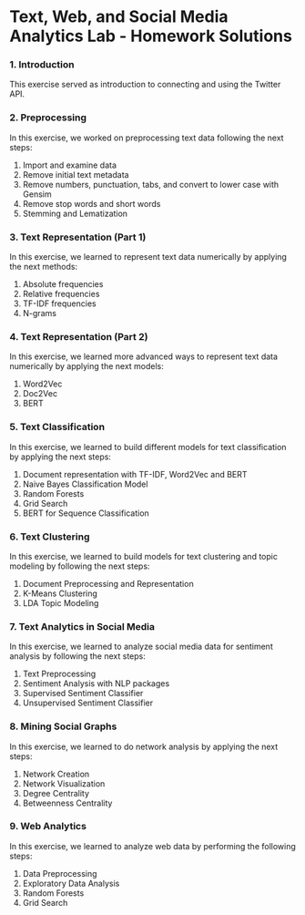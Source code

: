# Text, Web, and Social Media Analytics Lab - Homework Solutions

### 1. Introduction 

This exercise served as introduction to connecting and using the Twitter API. 

### 2. Preprocessing

In this exercise, we worked on preprocessing text data following the next steps: 
1. Import and examine data
2. Remove initial text metadata
3. Remove numbers, punctuation, tabs, and convert to lower case with Gensim
4. Remove stop words and short words
5. Stemming and Lematization

### 3. Text Representation (Part 1)

In this exercise, we learned to represent text data numerically by applying the next methods: 
1. Absolute frequencies
2. Relative frequencies
3. TF-IDF frequencies
4. N-grams

### 4. Text Representation (Part 2)

In this exercise, we learned more advanced ways to represent text data numerically by applying the next models: 
1. Word2Vec
2. Doc2Vec
3. BERT

### 5. Text Classification

In this exercise, we learned to build different models for text classification by applying the next steps: 
1. Document representation with TF-IDF, Word2Vec and BERT
2. Naive Bayes Classification Model
3. Random Forests
4. Grid Search
5. BERT for Sequence Classification

### 6. Text Clustering

In this exercise, we learned to build models for text clustering and topic modeling by following the next steps:
1. Document Preprocessing and Representation
2. K-Means Clustering
3. LDA Topic Modeling

### 7. Text Analytics in Social Media

In this exercise, we learned to analyze social media data for sentiment analysis by following the next steps: 
1. Text Preprocessing
2. Sentiment Analysis with NLP packages
3. Supervised Sentiment Classifier
4. Unsupervised Sentiment Classifier

### 8. Mining Social Graphs

In this exercise, we learned to do network analysis by applying the next steps: 
1. Network Creation
2. Network Visualization
3. Degree Centrality
4. Betweenness Centrality

### 9. Web Analytics

In this exercise, we learned to analyze web data by performing the following steps: 
1. Data Preprocessing
2. Exploratory Data Analysis
3. Random Forests
4. Grid Search
